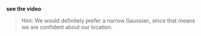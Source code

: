 **see the video**

> Hint: We would definitely prefer a narrow Gaussian, since that means we are confident about our location.

